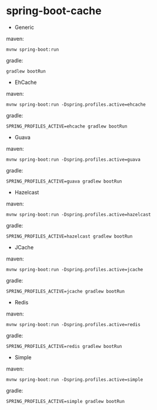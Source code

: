 spring-boot-cache
=================

* Generic

maven:
```
mvnw spring-boot:run
```

gradle:
```
gradlew bootRun
```

* EhCache

maven:
```
mvnw spring-boot:run -Dspring.profiles.active=ehcache
```

gradle:
```
SPRING_PROFILES_ACTIVE=ehcache gradlew bootRun
```

* Guava

maven:
```
mvnw spring-boot:run -Dspring.profiles.active=guava
```

gradle:
```
SPRING_PROFILES_ACTIVE=guava gradlew bootRun
```

* Hazelcast

maven:
```
mvnw spring-boot:run -Dspring.profiles.active=hazelcast
```

gradle:
```
SPRING_PROFILES_ACTIVE=hazelcast gradlew bootRun
```

* JCache

maven:
```
mvnw spring-boot:run -Dspring.profiles.active=jcache
```

gradle:
```
SPRING_PROFILES_ACTIVE=jcache gradlew bootRun
```

* Redis

maven:
```
mvnw spring-boot:run -Dspring.profiles.active=redis
```

gradle:
```
SPRING_PROFILES_ACTIVE=redis gradlew bootRun
```

* Simple

maven:
```
mvnw spring-boot:run -Dspring.profiles.active=simple
```

gradle:
```
SPRING_PROFILES_ACTIVE=simple gradlew bootRun
```
